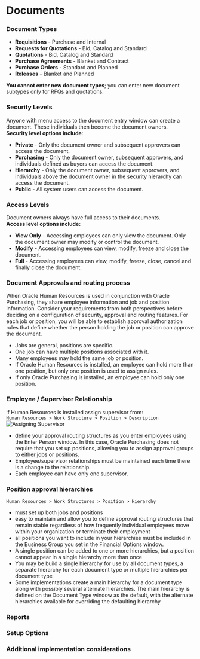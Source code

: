 # Documents

###	 Document Types
- **Requisitions** - Purchase and Internal
- **Requests for Quotations** - Bid, Catalog and Standard
- **Quotations** - Bid, Catalog and Standard
- **Purchase Agreements** - Blanket and Contract
- **Purchase Orders** - Standard and Planned
- **Releases** - Blanket and Planned

**You cannot enter new document types**; you can enter new document subtypes only for RFQs and quotations.

### Security Levels
Anyone with menu access to the document entry window can create a document. These individuals then become the document owners.  
**Security level options include**:  

- **Private** - Only the document owner and subsequent approvers can access the document.
- **Purchasing** - Only the document owner, subsequent approvers, and individuals defined as buyers can access the document.
- **Hierarchy** - Only the document owner, subsequent approvers, and individuals above the document owner in the security hierarchy can access the document.
- **Public** - All system users can access the document.


### Access Levels  
Document owners always have full access to their documents.  
**Access level options include:**

- **View Only** - Accessing employees can only view the document. Only the document owner may modify or control the document.
- **Modify** - Accessing employees can view, modify, freeze and close the document.
- **Full** - Accessing employees can view, modify, freeze, close, cancel and finally close the document.

### Document Approvals and routing process

When Oracle Human Resources is used in conjunction with Oracle Purchasing, they share
employee information and job and position information. Consider your requirements from
both perspectives before deciding on a configuration of security, approval and routing features.
For each job or position, you will be able to establish approval authorization rules that define
whether the person holding the job or position can approve the document. 

- Jobs are general, positions are specific.   
- One job can have multiple positions associated with it.   
- Many employees may hold the same job or position.   
- If Oracle Human Resources is installed, an employee can hold more than one position, but only one position is  used to assign rules.   
- If only Oracle Purchasing is installed, an employee can hold only one position. 



### Employee / Supervisor Relationship

if Human Resources is installed assign supervisor from:   
```Human Resources > Work Structure > Position > Description ```   
![Assigning Supervisor](/images/supervisor.png)

- define your approval routing structures as you enter employees using the Enter Person window. In this case, Oracle Purchasing does not require that you set up positions, allowing you to assign approval groups to either jobs or positions. 
- Employee/supervisor relationships must be maintained each time there is a change to the relationship. 
- Each employee can have only one supervisor.



### Position approval hierarchies
```Human Resources > Work Structures > Position > Hierarchy ```

- must set up both jobs and positions
- easy to maintain and allow you to define approval routing structures that remain stable regardless of how frequently individual employees move within your organization or terminate their employment
- all positions you want to include in your hierarchies must be included in the Business Group you set in the Financial Options window.
- A single position can be added to one or more hierarchies, but a position cannot appear in a
single hierarchy more than once
- You may be build a single hierarchy for use by all document types, a separate hierarchy for each document type or multiple hierarchies per document type
- Some implementations create a main hierarchy for a document type along with possibly several alternate hierarchies. The main hierarchy is defined on the Document Type window as the default, with the alternate hierarchies available for overriding the defaulting hierarchy





### Reports
### Setup Options
### Additional implementation considerations



